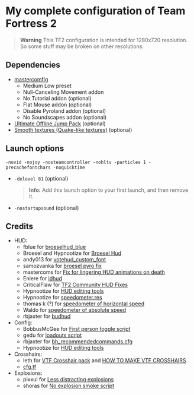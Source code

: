 # My complete configuration of Team Fortress 2

> **Warning**
> This TF2 configuration is intended for 1280x720 resolution. So some stuff may be broken on other resolutions.

## Dependencies

* [mastercomfig](https://github.com/mastercomfig/mastercomfig)
  * Medium Low preset
  * Null-Canceling Movement addon
  * No Tutorial addon (optional)
  * Flat Mouse addon (optional)
  * Disable Pyroland addon (optional)
  * No Soundscapes addon (optional)
* [Ultimate Offline Jump Pack](https://jump.tf/forum/index.php/topic,3294.msg27678.html) (optional)
* [Smooth textures (Quake-like textures)](https://www.teamfortress.tv/35876/get-quake-like-textures-high-lod-bias-again) (optional)

## Launch options

    -novid -nojoy -nosteamcontroller -nohltv -particles 1 -precachefontchars -noquicktime

* `-dxlevel 81` (optional)
  > **Info:**  Add this launch option to your first launch, and then remove it.
* `-nostartupsound` (optional)

## Credits

* HUD:
  * fblue for [broeselhud_blue](https://github.com/fblue/broeselhud_blue)
  * Broesel and Hypnootize for [Broesel Hud](https://github.com/Hypnootize/Broesel-Hud)
  * andy013 for [votehud_custom_font](https://github.com/andy013/votehud_custom_font)
  * samozvanka for [broesel pyro fix](https://www.teamfortress.tv/post/898069/broeselhud-blue)
  * mastercoms for [Fix for lingering HUD animations on death](https://www.teamfortress.tv/43786/fix-for-lingering-hud-animations-on-death)
  * Eniere for [idhud](https://github.com/Eniere/idhud)
  * CriticalFlaw for [TF2 Community HUD Fixes](https://github.com/CriticalFlaw/TF2HUD.Fixes)
  * Hypnootize for [HUD editing tools](https://github.com/Hypnootize/hypnotize-hud/blob/master/resource/tools/hud%20cfg.cfg)
  * Hypnootize for [speedometer.res](https://github.com/Hypnootize/sunsethud/blob/master/resource/ui/speedometer.res)
  * thomas k (?) for [speedometer of horizontal speed](https://www.youtube.com/watch?v=8HV87JZ0go4&lc=Ugy0K8rlIBCvj_-l2xN4AaABAg)
  * Waldo for [speedometer of absolute speed](https://www.teamfortress.tv/post/1065237/speedometer-in-any-hud)
  * rbjaxter for [budhud](https://github.com/rbjaxter/budhud)
* Config:
  * BobbusMcGee for [First person toggle script](https://gamebanana.com/scripts/8831)
  * gedu for [loadouts script](https://www.teamfortress.tv/post/882069/resupply-bind-for-different-loadouts)
  * rbjaxter for [bh_recommendedcommands.cfg](https://github.com/rbjaxter/budhud/blob/master/cfg/bh_recommendedcommands.cfg)
  * Hypnootize for [HUD editing tools](https://github.com/Hypnootize/hypnotize-hud/blob/master/resource/tools/hud%20cfg.cfg)
* Crosshairs:
  * leth for [VTF Crosshair pack](https://www.teamfortress.tv/35367/vtf-crosshair-pack) and [HOW TO MAKE VTF CROSSHAIRS](https://www.teamfortress.tv/37767/how-to-make-vtf-crosshairs)
  * [cfg.tf](https://cfg.tf/tools/crosshairs/)
* Explosions:
  * pixxul for [Less distracting explosions](https://gamebanana.com/mods/12444)
  * shoras for [No explosion smoke script](https://www.teamfortress.tv/25647/no-explosion-smoke-script)
